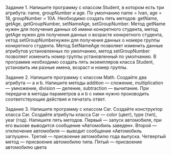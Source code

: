 Задание 1.
Напишите программу с классом Student, в котором есть три атрибута: name, groupNumber и 
age. По умолчанию name = Ivan, age = 18, groupNumber = 10A. Необходимо создать пять 
методов: getName, getAge, getGroupNumber, setNameAge, setGroupNumber. Метод getName 
нужен для получения данных об имени конкретного студента, метод getAge нужен для 
получения данных о возрасте конкретного студента, vетод setGroupNumberнужен для 
получения данных о номере группы конкретного студента. Метод SetNameAge позволяет 
изменить данные атрибутов установленных по умолчанию, метод setGroupNumber позволяет 
изменить номер группы установленный по умолчанию. В программе необходимо создать пять 
экземпляров класса Student, установить им разные имена, возраст и номер группы.

Задание 2.
Напишите программу с классом Math. Создайте два атрибута — a и b. Напишите методы 
addition — сложение, multiplication — умножение, division — деление, subtraction —
вычитание. При передаче в методы параметров a и b с ними нужно производить 
соответствующие действия и печатать ответ.

Задание 3.
Напишите программу с классом Car. Создайте конструктор класса Car. Создайте атрибуты 
класса Car — color (цвет), type (тип), year (год). Напишите пять методов. Первый — запуск 
автомобиля, при его вызове выводится сообщение «Автомобиль заведен». Второй —
отключение автомобиля — выводит сообщение «Автомобиль заглушен». Третий —
присвоение автомобилю года выпуска. Четвертый метод — присвоение автомобилю типа. 
Пятый — присвоение автомобилю цвета